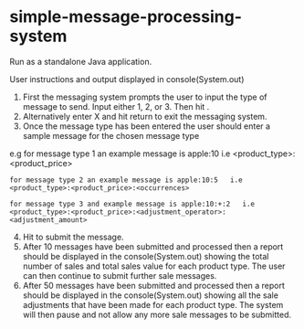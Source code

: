 # simple-message-processing-system

Run as a standalone Java application.

User instructions and output displayed in console(System.out)

1) First the messaging system prompts the user to input the type of message to send. Input either 1, 2, or 3. Then hit <return>.
2) Alternatively enter X and hit return to exit the messaging system.
3) Once the message type has been entered the user should enter a sample message for the chosen message type
    
e.g 
    for message type 1 an example message is apple:10  i.e <product_type>:<product_price>
    
    for message type 2 an example message is apple:10:5   i.e <product_type>:<product_price>:<occurrences>
    
    for message type 3 and example message is apple:10:+:2   i.e <product_type>:<product_price>:<adjustment_operator>:<adjustment_amount>
    
4) Hit <return> to submit the message.
5) After 10 messages have been submitted and processed then a report should be displayed in the console(System.out) showing the total number of sales and total sales value for each product type. The user can then continue to submit further sale messages.
6) After 50 messages have been submitted and processed then a report should be displayed in the console(System.out) showing all the sale adjustments that have been made for each product type. The system will then pause and not allow any more sale messages to be submitted.
